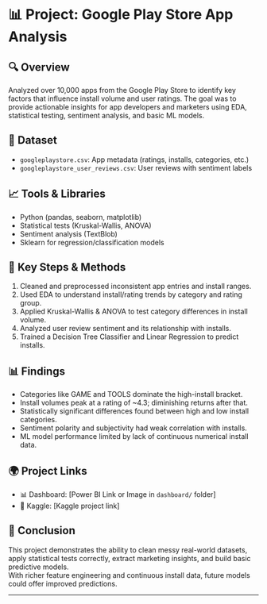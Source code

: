 # 📊 Project: Google Play Store App Analysis

## 🔍 Overview

Analyzed over 10,000 apps from the Google Play Store to identify key factors that influence install volume and user ratings. 
The goal was to provide actionable insights for app developers and marketers using EDA, statistical testing, sentiment analysis, and basic ML models.

## 📃 Dataset

* `googleplaystore.csv`: App metadata (ratings, installs, categories, etc.)
* `googleplaystore_user_reviews.csv`: User reviews with sentiment labels

## 📈 Tools & Libraries

* Python (pandas, seaborn, matplotlib)
* Statistical tests (Kruskal-Wallis, ANOVA)
* Sentiment analysis (TextBlob)
* Sklearn for regression/classification models

## 🔬 Key Steps & Methods

1. Cleaned and preprocessed inconsistent app entries and install ranges.
2. Used EDA to understand install/rating trends by category and rating group.
3. Applied Kruskal-Wallis & ANOVA to test category differences in install volume.
4. Analyzed user review sentiment and its relationship with installs.
5. Trained a Decision Tree Classifier and Linear Regression to predict installs.

## 📊 Findings

* Categories like GAME and TOOLS dominate the high-install bracket.
* Install volumes peak at a rating of \~4.3; diminishing returns after that.
* Statistically significant differences found between high and low install categories.
* Sentiment polarity and subjectivity had weak correlation with installs.
* ML model performance limited by lack of continuous numerical install data.

## 🌍 Project Links

* 📊 Dashboard: \[Power BI Link or Image in `dashboard/` folder]
* 📎 Kaggle: \[Kaggle project link]

## 🚀 Conclusion

This project demonstrates the ability to clean messy real-world datasets, apply statistical tests correctly, extract marketing insights, and build basic predictive models.   
With richer feature engineering and continuous install data, future models could offer improved predictions.

---
